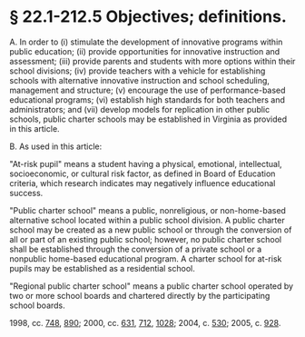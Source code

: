 # § 22.1-212.5 Objectives; definitions.

<p>A. In order to (i) stimulate the development of innovative programs within public education; (ii) provide opportunities for innovative instruction and assessment; (iii) provide parents and students with more options within their school divisions; (iv) provide teachers with a vehicle for establishing schools with alternative innovative instruction and school scheduling, management and structure; (v) encourage the use of performance-based educational programs; (vi) establish high standards for both teachers and administrators; and (vii) develop models for replication in other public schools, public charter schools may be established in Virginia as provided in this article.</p><p>B. As used in this article:</p><p>"At-risk pupil" means a student having a physical, emotional, intellectual, socioeconomic, or cultural risk factor, as defined in Board of Education criteria, which research indicates may negatively influence educational success.</p><p>"Public charter school" means a public, nonreligious, or non-home-based alternative school located within a public school division. A public charter school may be created as a new public school or through the conversion of all or part of an existing public school; however, no public charter school shall be established through the conversion of a private school or a nonpublic home-based educational program. A charter school for at-risk pupils may be established as a residential school.</p><p>"Regional public charter school" means a public charter school operated by two or more school boards and chartered directly by the participating school boards.</p><p>1998, cc. <a href='http://lis.virginia.gov/cgi-bin/legp604.exe?981+ful+CHAP0748'>748</a>, <a href='http://lis.virginia.gov/cgi-bin/legp604.exe?981+ful+CHAP0890'>890</a>; 2000, cc. <a href='http://lis.virginia.gov/cgi-bin/legp604.exe?001+ful+CHAP0631'>631</a>, <a href='http://lis.virginia.gov/cgi-bin/legp604.exe?001+ful+CHAP0712'>712</a>, <a href='http://lis.virginia.gov/cgi-bin/legp604.exe?001+ful+CHAP1028'>1028</a>; 2004, c. <a href='http://lis.virginia.gov/cgi-bin/legp604.exe?041+ful+CHAP0530'>530</a>; 2005, c. <a href='http://lis.virginia.gov/cgi-bin/legp604.exe?051+ful+CHAP0928'>928</a>.</p>